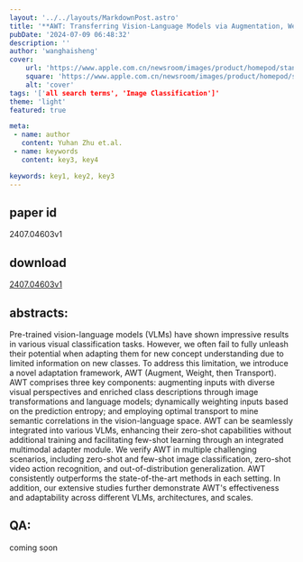 ```yaml
---
layout: '../../layouts/MarkdownPost.astro'
title: '**AWT: Transferring Vision-Language Models via Augmentation, Weighting, and Transportation**'
pubDate: '2024-07-09 06:48:32'
description: ''
author: 'wanghaisheng'
cover:
    url: 'https://www.apple.com.cn/newsroom/images/product/homepod/standard/Apple-HomePod-hero-230118_big.jpg.large_2x.jpg'
    square: 'https://www.apple.com.cn/newsroom/images/product/homepod/standard/Apple-HomePod-hero-230118_big.jpg.large_2x.jpg'
    alt: 'cover'
tags: '['all search terms', 'Image Classification']' 
theme: 'light'
featured: true

meta:
 - name: author
   content: Yuhan Zhu et.al.
 - name: keywords
   content: key3, key4

keywords: key1, key2, key3
---
```


## paper id
2407.04603v1
## download
[2407.04603v1](http://arxiv.org/abs/2407.04603v1)
## abstracts:
Pre-trained vision-language models (VLMs) have shown impressive results in various visual classification tasks. However, we often fail to fully unleash their potential when adapting them for new concept understanding due to limited information on new classes. To address this limitation, we introduce a novel adaptation framework, AWT (Augment, Weight, then Transport). AWT comprises three key components: augmenting inputs with diverse visual perspectives and enriched class descriptions through image transformations and language models; dynamically weighting inputs based on the prediction entropy; and employing optimal transport to mine semantic correlations in the vision-language space. AWT can be seamlessly integrated into various VLMs, enhancing their zero-shot capabilities without additional training and facilitating few-shot learning through an integrated multimodal adapter module. We verify AWT in multiple challenging scenarios, including zero-shot and few-shot image classification, zero-shot video action recognition, and out-of-distribution generalization. AWT consistently outperforms the state-of-the-art methods in each setting. In addition, our extensive studies further demonstrate AWT's effectiveness and adaptability across different VLMs, architectures, and scales.
## QA:
coming soon
